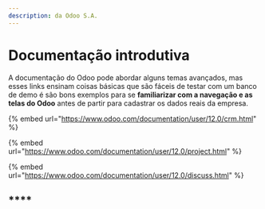 ```yaml
---
description: da Odoo S.A.
---
```


# Documentação introdutiva

A documentação do Odoo pode abordar alguns temas avançados, mas esses links ensinam coisas básicas que são fáceis de testar com um banco de demo é são bons exemplos para se **familiarizar com a navegação e as telas do Odoo** antes de partir para cadastrar os dados reais da empresa.

{% embed url="https://www.odoo.com/documentation/user/12.0/crm.html" %}

{% embed url="https://www.odoo.com/documentation/user/12.0/project.html" %}

{% embed url="https://www.odoo.com/documentation/user/12.0/discuss.html" %}

## \*\*\*\*

